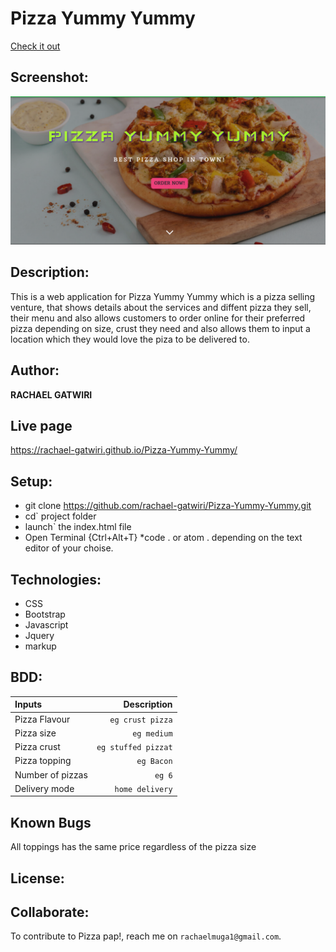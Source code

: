 # Pizza Yummy Yummy
[Check it out](https://github.com/rachael-gatwiri/Pizza-Yummy-Yummy.git)
## Screenshot:
<img src="Pizza Yummy Yummy.png" width="1000">

## Description: 
This is a web application for Pizza Yummy Yummy which is a pizza selling venture, that shows details about the services and diffent pizza they sell, their menu and also allows customers to order online for their preferred pizza depending on size, crust they need and also allows them to input a location which they would love the piza to be delivered to.

## Author:
**RACHAEL GATWIRI**



## Live page
https://rachael-gatwiri.github.io/Pizza-Yummy-Yummy/

## Setup:
* git clone https://github.com/rachael-gatwiri/Pizza-Yummy-Yummy.git
* cd` project folder
* launch` the index.html file
* Open Terminal {Ctrl+Alt+T}
*code . or atom . depending on the text editor of your choise.
## Technologies:
* CSS
* Bootstrap
* Javascript
* Jquery
* markup

## BDD:
| Inputs |  Description |
| :---         |          ---: |
| Pizza Flavour   | `eg crust pizza`|
| Pizza size     | `eg medium`   |
| Pizza crust    | `eg stuffed pizzat`   |
| Pizza topping    | `eg Bacon`  |
| Number of pizzas   | `eg 6`   |
| Delivery mode   | `home delivery`   |

## Known Bugs
All toppings has the same price regardless of the pizza size

## License:


## Collaborate:
To contribute to Pizza pap!, reach me on `rachaelmuga1@gmail.com`.
